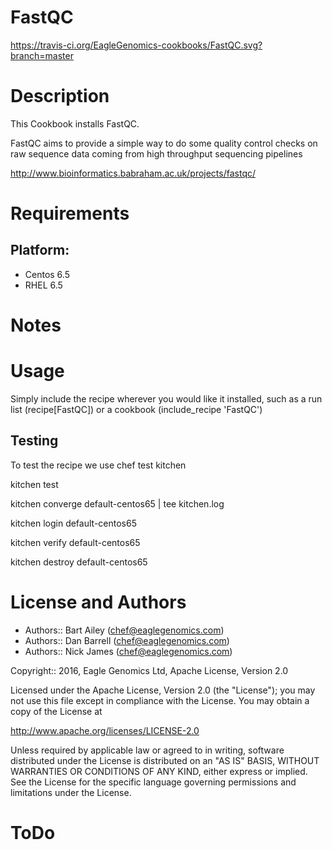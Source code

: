 # FastQC
https://travis-ci.org/EagleGenomics-cookbooks/FastQC.svg?branch=master

Description
===========
This Cookbook installs FastQC.

FastQC aims to provide a simple way to do some quality 
control checks on raw sequence data coming from high throughput sequencing pipelines


http://www.bioinformatics.babraham.ac.uk/projects/fastqc/

Requirements
============

## Platform:

* Centos 6.5
* RHEL 6.5


Notes
=====


Usage
=====
Simply include the recipe wherever you would like it installed, such as a run list (recipe[FastQC]) or a cookbook (include_recipe 'FastQC')

## Testing
To test the recipe we use chef test kitchen

kitchen test

kitchen converge default-centos65 | tee kitchen.log

kitchen login default-centos65

kitchen verify default-centos65

kitchen destroy default-centos65
    
License and Authors
===================

* Authors:: Bart Ailey (<chef@eaglegenomics.com>)
* Authors:: Dan Barrell (<chef@eaglegenomics.com>)
* Authors:: Nick James (<chef@eaglegenomics.com>)

Copyright:: 2016, Eagle Genomics Ltd, Apache License, Version 2.0
    
Licensed under the Apache License, Version 2.0 (the "License");
you may not use this file except in compliance with the License.
You may obtain a copy of the License at

http://www.apache.org/licenses/LICENSE-2.0

Unless required by applicable law or agreed to in writing, software
distributed under the License is distributed on an "AS IS" BASIS,
WITHOUT WARRANTIES OR CONDITIONS OF ANY KIND, either express or implied.
See the License for the specific language governing permissions and
limitations under the License.
    
ToDo
====
